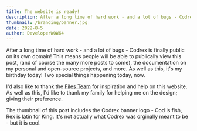 ```yaml
---
title: The website is ready!
description: After a long time of hard work - and a lot of bugs - Codrex is finally public on its own domain!
thumbnail: /branding/banner.jpg
date: 2022-8-5
author: DeveloperWOW64
---
```


After a long time of hard work - and a lot of bugs - Codrex is finally public on its own domain! This means people will be able to publically view this post, (and of course the many more posts to come), the documentation on my personal and open-source projects, and more. As well as this, it's my birthday today! Two special things happening today, now.

I'd also like to thank the [Files Team](https://files.community/) for inspiration and help on this website. As well as this, I'd like to thank my family for helping me on the design; giving their preference.

The thumbnail of this post includes the Codrex banner logo - Cod is fish, Rex is latin for King. It's not actually what Codrex was orginally meant to be - but it is cool. 
